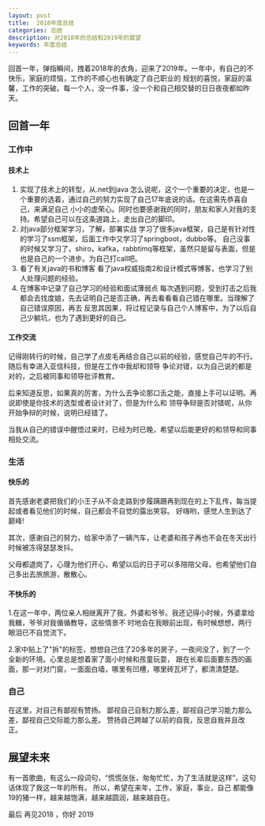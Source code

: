 ```yaml
---
layout: post
title:  2018年度总结
categories: 总结
description: 对2018年的总结和2019年的展望
keywords: 年度总结
---
```


   回首一年，弹指瞬间，拽着2018年的衣角，迎来了2019年。一年中，有自己的不快乐，家庭的烦恼，工作的不顺心也有确定了自己职业的
 规划的喜悦，家庭的温馨，工作的突破。每一个人，没一件事，没一个和自己相交替的日日夜夜都如昨天。


## 回首一年
### 工作中
   #### 技术上
   1. 实现了技术上的转型，从.net到java
      怎么说呢，这个一个重要的决定，也是一个重要的选着，通过自己的努力实现了自己17年底说的话。在这需先恭喜自己，来满足自己
    小小的虚荣心。同时也要感谢我的同时，朋友和家人对我的支持。希望自己可以在这条道路上，走出自己的脚印。  
   2. 对java部分框架学习，了解，部署实战
      学习了很多java框架，自己是有针对性的学习了ssm框架，后面工作中又学习了springboot，dubbo等。
    自己没事的时候又学习了，shiro，kafka，rabbtimq等框架，虽然只是留与表面，但是也是自己的一个进步。为自己打call吧。 
   3. 看了有关java的书和博客
      看了java权威指南2和设计模式等博客，也学习了别人处理问题的经验。
   4. 在博客中记录了自己学习的经验和面试薄弱点
      每次遇到问题，受到打击之后我都会去找度娘，先去证明自己是否正确，再去看看看自己错在哪里。当理解了自己错误原因，再去
    反思其因果，将过程记录与自己个人博客中，为了以后自己少躺坑，也为了遇到更好的自己。
   
   #### 工作交流
   记得刚转行的时候，自己学了点皮毛再结合自己以前的经验，感觉自己牛的不行。随后有幸进入亚信科技，但是在工作中我却和领导
   争论对错，以为自己说的都是对的，之后被同事和领导批评教育。
   
   后来知道反思，如果真的厉害，为什么去争论那口舌之能，直接上手可以证明。再说即使是你技术的选型或者设计对了，但是为什么和
   领导争辩是否对错呢，从你开始争辩的时候，说明已经错了。
   
   当我从自己的错误中醒悟过来时，已经为时已晚，希望以后能更好的和领导和同事相处交流。
   
### 生活
   
   #### 快乐的
   首先感谢老婆把我们的小王子从不会走路到步履蹒跚再到现在的上下乱传，每当提起或者看见他们的时候，自己都会不自觉的露出笑容。
   好嗨哟，感觉人生到达了巅峰!
   
   其次，感谢自己的努力，给家中添了一辆汽车，让老婆和孩子再也不会在冬天出行时候被冻得瑟瑟发抖。
   
   父母都退岗了，心理为他们开心，希望以后的日子可以多陪陪父母，也希望他们自己多出去旅旅游，散散心。
   
   #### 不快乐的
   1.在这一年中，两位亲人相继离开了我，外婆和爷爷。我还记得小时候，外婆拿给我糖，爷爷对我循循教导，这些情景不
   时地会在我眼前出现，有时候想想，两行眼泪已不自觉流下。
   
   2.家中贴上了"拆"的标签，想想自己住了20多年的房子，一夜间没了，到了一个全新的环境。心里总是想着家了面小时候和孩童玩耍，
   跟在长辈后面要东西的画面，那一对对门窗，一面面白墙，哪里有凹槽，哪里砖瓦坏了，都清清楚楚。
   
   
### 自己
   在这里，对自己有鄙视有赞扬。
   鄙视自己自制力那么差，鄙视自己学习能力那么差，鄙视自己交际能力那么差。
   赞扬自己跨越了以前的自我，反思自我并且改正。

## 展望未来

   有一首歌曲，有这么一段词句，“慌慌张张，匆匆忙忙，为了生活就是这样”，这句话体现了我这一年的所有。
   所以，希望在来年，工作，家庭，事业，自己 都能像19的猪一样，越来越饱满，越来越圆润，越来越自在。
   
   最后  再见2018 ，你好 2019 
   

   